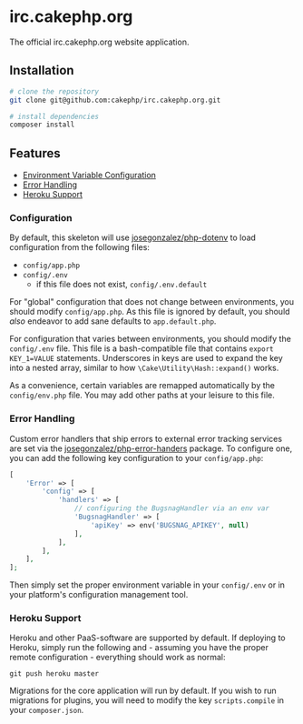# irc.cakephp.org

The official irc.cakephp.org website application.

## Installation

```bash
# clone the repository
git clone git@github.com:cakephp/irc.cakephp.org.git

# install dependencies
composer install
```

## Features

- [Environment Variable Configuration](#configuration)
- [Error Handling](#error-handling)
- [Heroku Support](#heroku-support)

### Configuration

By default, this skeleton will use [josegonzalez/php-dotenv](https://github.com/josegonzalez/php-dotenv) to load configuration from the following files:

- `config/app.php`
- `config/.env`
    - if this file does not exist, `config/.env.default`

For "global" configuration that does not change between environments, you should modify `config/app.php`. As this file is ignored by default, you should *also* endeavor to add sane defaults to `app.default.php`.

For configuration that varies between environments, you should modify the `config/.env` file. This file is a bash-compatible file that contains `export KEY_1=VALUE` statements. Underscores in keys are used to expand the key into a nested array, similar to how `\Cake\Utility\Hash::expand()` works.

As a convenience, certain variables are remapped automatically by the `config/env.php` file. You may add other paths at your leisure to this file.

### Error Handling

Custom error handlers that ship errors to external error tracking services are set via the [josegonzalez/php-error-handers](https://github.com/josegonzalez/php-error-handlers) package. To configure one, you can add the following key configuration to your `config/app.php`:

```php
[
    'Error' => [
        'config' => [
            'handlers' => [
                // configuring the BugsnagHandler via an env var
                'BugsnagHandler' => [
                    'apiKey' => env('BUGSNAG_APIKEY', null)
                ],
            ],
        ],
    ],
];
```

Then simply set the proper environment variable in your `config/.env` or in your platform's configuration management tool.

### Heroku Support

Heroku and other PaaS-software are supported by default. If deploying to Heroku, simply run the following and - assuming you have the proper remote configuration - everything should work as normal:

```shell
git push heroku master
```

Migrations for the core application will run by default. If you wish to run migrations for plugins, you will need to modify the key `scripts.compile` in your `composer.json`.
